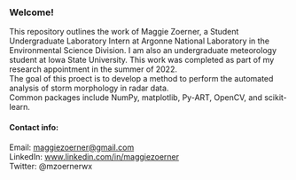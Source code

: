 ### Welcome!

This repository outlines the work of Maggie Zoerner, a Student Undergraduate Laboratory Intern at Argonne National Laboratory in the Environmental Science Division. I am also an undergraduate meteorology student at Iowa State University. This work was completed as part of my research appointment in the summer of 2022. </br>
The goal of this proect is to develop a method to perform the automated analysis of storm morphology in radar data. </br>
Common packages include NumPy, matplotlib, Py-ART, OpenCV, and scikit-learn.

#### Contact info:

Email: maggiezoerner@gmail.com </br>
LinkedIn: www.linkedin.com/in/maggiezoerner</br>
Twitter: @mzoernerwx </br>

